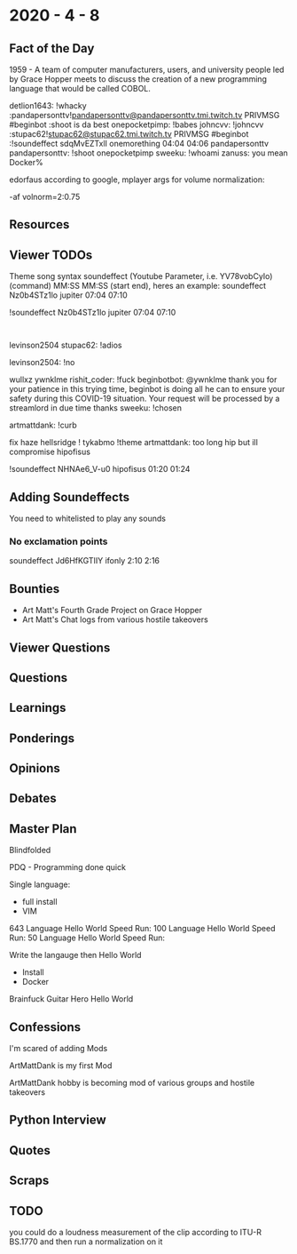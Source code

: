 # 2020 - 4 - 8

## Fact of the Day

1959 - A team of computer manufacturers, users, and university people led by
Grace Hopper meets to discuss the creation of a new programming language that
would be called COBOL.


detlion1643: !whacky :pandapersonttv!pandapersonttv@pandapersonttv.tmi.twitch.tv PRIVMSG #beginbot :shoot is da best
onepocketpimp: !babes 
johncvv: !johncvv :stupac62!stupac62@stupac62.tmi.twitch.tv PRIVMSG #beginbot :!soundeffect sdqMvEZTxlI onemorething 04:04 04:06
pandapersonttv
pandapersonttv: !shoot 
onepocketpimp
sweeku: !whoami 
zanuss: you mean Docker%

edorfaus according to google, mplayer args for volume normalization:

-af volnorm=2:0.75

## Resources

## Viewer TODOs

Theme song syntax soundeffect (Youtube Parameter, i.e. YV78vobCyIo) (command) MM:SS MM:SS (start end), heres an example: soundeffect Nz0b4STz1lo jupiter 07:04 07:10


!soundeffect Nz0b4STz1lo jupiter 07:04 07:10
```


```
levinson2504
stupac62: !adios 

levinson2504: !no 

wullxz
ywnklme
rishit_coder: !fuck 
beginbotbot: @ywnklme thank you for your patience in this trying time, beginbot is doing all he can to ensure your safety during this COVID-19 situation. Your request will be processed by a streamlord in due time thanks
sweeku: !chosen 

artmattdank: !curb 

fix haze
hellsridge
!
tykabmo
!theme
artmattdank: too long hip but ill compromise
hipofisus

!soundeffect NHNAe6_V-u0 hipofisus 01:20 01:24


## Adding Soundeffects

You need to whitelisted to play any sounds

### No exclamation points

soundeffect Jd6HfKGTIIY ifonly 2:10 2:16

## Bounties

- Art Matt's Fourth Grade Project on Grace Hopper
- Art Matt's Chat logs from various hostile takeovers

## Viewer Questions

## Questions

## Learnings

## Ponderings

## Opinions

## Debates

## Master Plan

Blindfolded

PDQ - Programming done quick

Single language:

- full install
- VIM

643 Language Hello World Speed Run:
100 Language Hello World Speed Run:
50 Language Hello World Speed Run:

Write the langauge then Hello World

- Install
- Docker

Brainfuck Guitar Hero Hello World

## Confessions

I'm scared of adding Mods

ArtMattDank is my first Mod

ArtMattDank hobby is becoming mod of various groups
and hostile takeovers

## Python Interview

## Quotes

## Scraps



## TODO

you could do a loudness measurement of the clip according to ITU-R BS.1770 and then run a normalization on it
